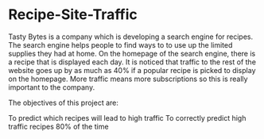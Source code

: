 # Recipe-Site-Traffic 

Tasty Bytes is a company which is developing a search engine for recipes. The search engine helps people to find ways to to use up the limited supplies they had at home. On the homepage of the search engine, there is a recipe that is displayed each day. It is noticed that traffic to the rest of the website goes up by as much as 40% if a popular recipe is picked to display on the homepage. More traffic means more subscriptions so this is really important to the company.

The objectives of this project are:

To predict which recipes will lead to high traffic
To correctly predict high traffic recipes 80% of the time
